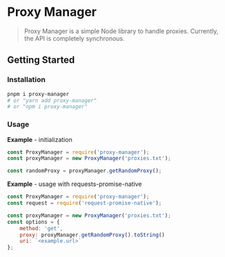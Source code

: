 # Proxy Manager

> Proxy Manager is a simple Node library to handle proxies. Currently, the API is completely synchronous.

## Getting Started

### Installation

```sh
pnpm i proxy-manager
# or "yarn add proxy-manager"
# or "npm i proxy-manager"
```

### Usage

**Example** - initialization
```js
const ProxyManager = require('proxy-manager');
const proxyManager = new ProxyManager('proxies.txt');

const randomProxy = proxyManager.getRandomProxy();
```

**Example** - usage with requests-promise-native
```js
const ProxyManager = require('proxy-manager');
const request = require('request-promise-native');

const proxyManager = new ProxyManager('proxies.txt');
const options = {
    method: 'get',
    proxy: proxyManager.getRandomProxy().toString()
    uri: `<example.url>`
};

```
